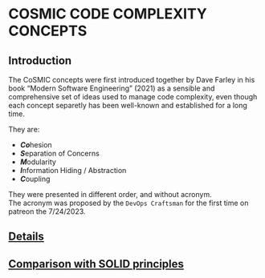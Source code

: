 # COSMIC CODE COMPLEXITY CONCEPTS

## Introduction

The CoSMIC concepts were first introduced together by Dave Farley in his book
“Modern Software Engineering” (2021) as a sensible and comprehensive set of
ideas used to manage code complexity, even though each concept separetly has
been well-known and established for a long time.

They are:

- ***Co***hesion
- ***S***eparation of Concerns
- ***M***odularity
- ***I***nformation Hiding / Abstraction
- ***C***oupling

They were presented in different order, and without acronym.  
The acronym was proposed by the `DevOps Craftsman` for the first time on patreon the 7/24/2023.

## [Details](/cosmic/README.md)

## [Comparison with SOLID principles](/others/solid.md)
